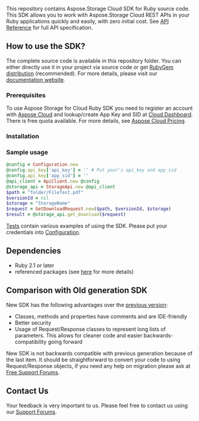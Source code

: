 This repository contains Aspose.Storage Cloud SDK for Ruby source code. This SDK allows you to work with Aspose.Storage Cloud REST APIs in your Ruby applications quickly and easily, with zero initial cost.
See [API Reference](https://apireference.aspose.cloud/storage/) for full API specification.

## How to use the SDK?
The complete source code is available in this repository folder. You can either directly use it in your project via source code or get [RubyGem distribution]() (recommended). For more details, please visit our [documentation website](https://docs.aspose.cloud/display/storagecloud/Available+SDKs).

### Prerequisites

To use Aspose Storage for Cloud Ruby SDK you need to register an account with [Aspose Cloud](https://www.aspose.cloud/) and lookup/create App Key and SID at [Cloud Dashboard](https://dashboard.aspose.cloud/#/apps). There is free quota available. For more details, see [Aspose Cloud Pricing](https://purchase.aspose.cloud/pricing).

### Installation


### Sample usage
```ruby
@config = Configuration.new
@config.api_key['api_key'] = '' # Put your's api_key and app_sid
@config.api_key['app_sid'] = ''
@api_client = ApiClient.new @config
@storage_api = StorageApi.new @api_client
$path = "folder/FileTest.pdf"
$versionId = nil
$storage = "StorageName"
$request = GetDownloadRequest.new($path, $versionId, $storage)
$result = @storage_api.get_download($request)
```
      
[Tests](tests/) contain various examples of using the SDK.
Please put your credentials into [Configuration](lib/Aspose/Storage/configuration.rb).

## Dependencies
- Ruby 2.1 or later
- referenced packages (see [here](Gemfile) for more details)

## Comparison with Old generation SDK
New SDK has the following advantages over the [previous version](https://github.com/aspose-storage/Aspose.Storage-for-Cloud):
+ Classes, methods and properties have comments and are IDE-friendly
+ Better security
+ Usage of Request/Response classes to represent long lists of parameters. This allows for cleaner code and easier backwards-compatibility going forward

New SDK is not backwards compatible with previous generation because of the last item. It should be straightforward to convert your code to using Request/Response objects, if you need any help on migration please ask at [Free Support Forums](https://forum.aspose.cloud/).

## Contact Us
Your feedback is very important to us. Please feel free to contact us using our [Support Forums](https://forum.aspose.cloud/c/storage).
